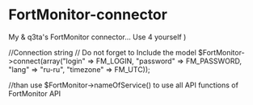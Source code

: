 # FortMonitor-connector
My &amp; q3ta's FortMonitor connector... Use 4 yourself ) 

//Connection string 
// Do not forget to Include the model
$FortMonitor->connect(array("login" => FM_LOGIN, "password" => FM_PASSWORD, "lang" => "ru-ru", "timezone" => FM_UTC));

//than use $FortMonitor->nameOfService() to use all API functions of FortMonitor API
